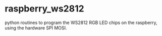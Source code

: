 # raspberry_ws2812
python routines to program the WS2812 RGB LED chips on the raspberry, using the hardware SPI MOSI.
